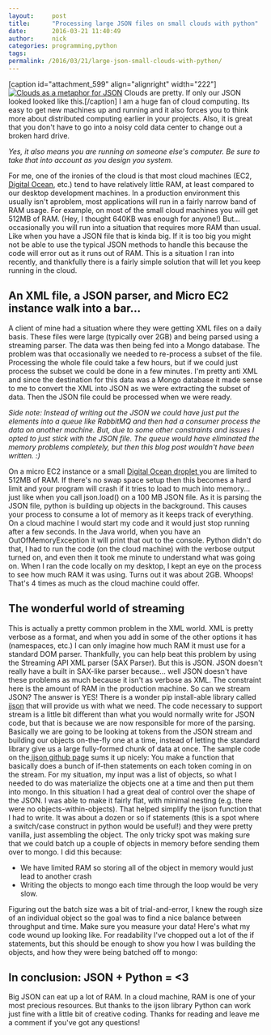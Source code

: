 ```yaml
---
layout:     post
title:      "Processing large JSON files on small clouds with python"
date:       2016-03-21 11:40:49
author:     nick
categories: programming,python
tags:  
permalink: /2016/03/21/large-json-small-clouds-with-python/
---
```

[caption id="attachment_599" align="alignright" width="222"][![Clouds as a metaphor for JSON](https://ironboundsoftware.com/blog-imgs/uploads/2016/03/5506788169_77cc7ccb2a_b-744x484.jpg)](https://ironboundsoftware.com/blog-imgs/uploads/2016/03/5506788169_77cc7ccb2a_b.jpg) Clouds are pretty. If only our JSON looked looked like this.[/caption] I am a huge fan of cloud computing. Its easy to get new machines up and running and it also forces you to think more about distributed computing earlier in your projects. Also, it is great that you don't have to go into a noisy cold data center to change out a broken hard drive. 

_Yes, it also means you are running on someone else's computer. Be sure to take that into account as you design you system._

For me, one of the ironies of the cloud is that most cloud machines (EC2, [Digital Ocean](https://m.do.co/c/76f9b19dc762), etc.) tend to have relatively little RAM, at least compared to our desktop development machines. In a production environment this usually isn't aproblem, most applications will run in a fairly narrow band of RAM usage. For example, on most of the small cloud machines you will get 512MB of RAM. (Hey, I thought 640KB was enough for anyone!) But... occasionally you will run into a situation that requires more RAM than usual. Like when you have a JSON file that is kinda big. If it is too big you might not be able to use the typical JSON methods to handle this because the code will error out as it runs out of RAM. This is a situation I ran into recently, and thankfully there is a fairly simple solution that will let you keep running in the cloud. 

## An XML file, a JSON parser, and Micro EC2 instance walk into a bar...

A client of mine had a situation where they were getting XML files on a daily basis. These files were large (typically over 2GB) and being parsed using a streaming parser. The data was then being fed into a Mongo database. The problem was that occasionally we needed to re-process a subset of the file. Processing the whole file could take a few hours, but if we could just process the subset we could be done in a few minutes. I'm pretty anti XML and since the destination for this data was a Mongo database it made sense to me to convert the XML into JSON as we were extracting the subset of data. Then the JSON file could be processed when we were ready. 

_Side note: Instead of writing out the JSON we could have just put the elements into a queue like RabbitMQ and then had a consumer process the data on another machine. But, due to some other constraints and issues I opted to just stick with the JSON file. The queue would have eliminated the memory problems completely, but then this blog post wouldn't have been written. :)_

On a micro EC2 instance or a small [Digital Ocean droplet ](https://m.do.co/c/76f9b19dc762)you are limited to 512MB of RAM. If there's no swap space setup then this becomes a hard limit and your program will crash if it tries to load to much into memory... just like when you call json.load() on a 100 MB JSON file. As it is parsing the JSON file, python is building up objects in the background. This causes your process to consume a lot of memory as it keeps track of everything. On a cloud machine I would start my code and it would just stop running after a few seconds. In the Java world, when you have an OutOfMemoryException it will print that out to the console. Python didn't do that, I had to run the code (on the cloud machine) with the verbose output turned on, and even then it took me minute to understand what was going on. When I ran the code locally on my desktop, I kept an eye on the process to see how much RAM it was using. Turns out it was about 2GB. Whoops! That's 4 times as much as the cloud machine could offer. 

## The wonderful world of streaming

This is actually a pretty common problem in the XML world. XML is pretty verbose as a format, and when you add in some of the other options it has (namespaces, etc.) I can only imagine how much RAM it must use for a standard DOM parser. Thankfully, you can help beat this problem by using the Streaming API XML parser (SAX Parser). But this is JSON. JSON doesn't really have a built in SAX-like parser because... well JSON doesn't have these problems as much because it isn't as verbose as XML. The constraint here is the amount of RAM in the production machine. So can we stream JSON? The answer is YES! There is a wonder pip install-able library called [ijson](https://pypi.python.org/pypi/ijson/) that will provide us with what we need. The code necessary to support stream is a little bit different than what you would normally write for JSON code, but that is because we are now responsible for more of the parsing. Basically we are going to be looking at tokens from the JSON stream and building our objects on-the-fly one at a time, instead of letting the standard library give us a large fully-formed chunk of data at once. The sample code on the[ ijson github page](https://github.com/isagalaev/ijson) sums it up nicely: You make a function that basically does a bunch of if-then statements on each token coming in on the stream. For my situation, my input was a list of objects, so what I needed to do was materialize the objects one at a time and then put them into mongo. In this situation I had a great deal of control over the shape of the JSON. I was able to make it fairly flat, with minimal nesting (e.g. there were no objects-within-objects). That helped simplify the ijson function that I had to write. It was about a dozen or so if statements (this is a spot where a switch/case construct in python would be useful!) and they were pretty vanilla, just assembling the object. The only tricky spot was making sure that we could batch up a couple of objects in memory before sending them over to mongo. I did this because: 

  * We have limited RAM so storing all of the object in memory would just lead to another crash
  * Writing the objects to mongo each time through the loop would be very slow.

Figuring out the batch size was a bit of trial-and-error, I knew the rough size of an individual object so the goal was to find a nice balance between throughput and time. Make sure you measure your data! Here's what my code wound up looking like. For readability I've chopped out a lot of the if statements, but this should be enough to show you how I was building the objects, and how they were being batched off to mongo:   

## In conclusion: JSON + Python = <3

Big JSON can eat up a lot of RAM. In a cloud machine, RAM is one of your most precious resources. But thanks to the ijson library Python can work just fine with a little bit of creative coding. Thanks for reading and leave me a comment if you've got any questions!
